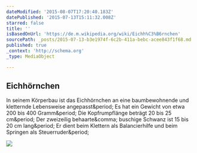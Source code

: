 ```yaml
---
dateModified: '2015-08-07T17:20:40.183Z'
datePublished: '2015-07-13T15:11:32.008Z'
starred: false
title: ''
isBasedOnUrl: 'https://de.m.wikipedia.org/wiki/Eichh%C3%B6rnchen'
sourcePath: _posts/2015-07-13-b3e1974f-6c2b-411a-bebc-acee843f1f68.md
published: true
_context: 'http://schema.org'
_type: MediaObject

---
```

<article style=""><h1>Eichhörnchen</h1><p>In seinem Körperbau ist das Eichhörnchen an eine baumbewohnende und kletternde Lebensweise angepasst&amp;period; Es hat ein Gewicht von etwa 200 bis 400 Gramm&amp;period; Die Kopfrumpflänge beträgt 20 bis 25 cm&amp;period; Der zweizeilig behaarte&amp;comma; buschige Schwanz ist 15 bis 20 cm lang&amp;period; Er dient beim Klettern als Balancierhilfe und beim Springen als Steuerruder&amp;period;</p><img src="https://upload.wikimedia.org/wikipedia/commons/thumb/4/48/Sciurus_vulgaris_04_MWNH_579.jpg/220px-Sciurus_vulgaris_04_MWNH_579.jpg" /></article>
